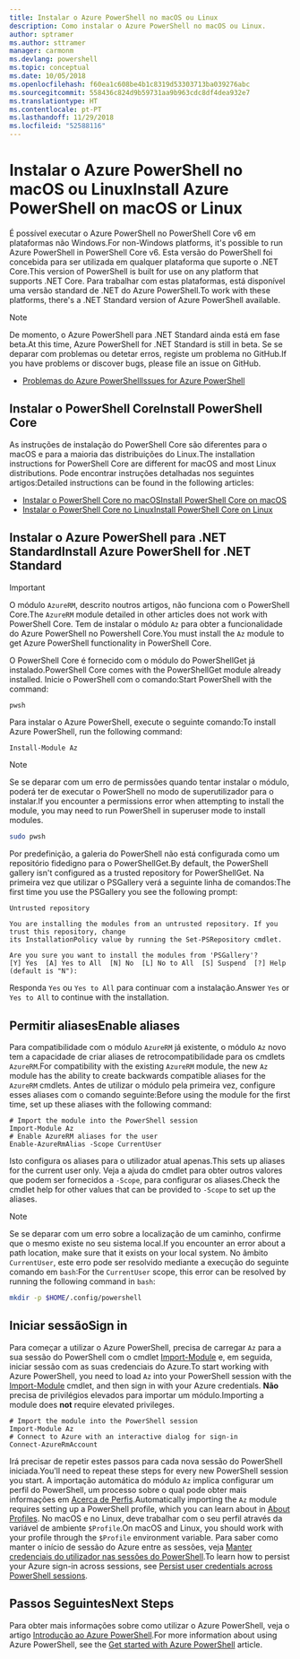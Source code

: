 ```yaml
---
title: Instalar o Azure PowerShell no macOS ou Linux
description: Como instalar o Azure PowerShell no macOS ou Linux.
author: sptramer
ms.author: sttramer
manager: carmonm
ms.devlang: powershell
ms.topic: conceptual
ms.date: 10/05/2018
ms.openlocfilehash: f60ea1c608be4b1c8319d53303713ba039276abc
ms.sourcegitcommit: 558436c824d9b59731aa9b963cdc8df4dea932e7
ms.translationtype: HT
ms.contentlocale: pt-PT
ms.lasthandoff: 11/29/2018
ms.locfileid: "52588116"
---
```

# <a name="install-azure-powershell-on-macos-or-linux"></a><span data-ttu-id="266cf-103">Instalar o Azure PowerShell no macOS ou Linux</span><span class="sxs-lookup"><span data-stu-id="266cf-103">Install Azure PowerShell on macOS or Linux</span></span>

<span data-ttu-id="266cf-104">É possível executar o Azure PowerShell no PowerShell Core v6 em plataformas não Windows.</span><span class="sxs-lookup"><span data-stu-id="266cf-104">For non-Windows platforms, it's possible to run Azure PowerShell in PowerShell Core v6.</span></span> <span data-ttu-id="266cf-105">Esta versão do PowerShell foi concebida para ser utilizada em qualquer plataforma que suporte o .NET Core.</span><span class="sxs-lookup"><span data-stu-id="266cf-105">This version of PowerShell is built for use on any platform that supports .NET Core.</span></span> <span data-ttu-id="266cf-106">Para trabalhar com estas plataformas, está disponível uma versão standard de .NET do Azure PowerShell.</span><span class="sxs-lookup"><span data-stu-id="266cf-106">To work with these platforms, there's a .NET Standard version of Azure PowerShell available.</span></span>

> [!NOTE]
> <span data-ttu-id="266cf-107">De momento, o Azure PowerShell para .NET Standard ainda está em fase beta.</span><span class="sxs-lookup"><span data-stu-id="266cf-107">At this time, Azure PowerShell for .NET Standard is still in beta.</span></span>
> <span data-ttu-id="266cf-108">Se se deparar com problemas ou detetar erros, registe um problema no GitHub.</span><span class="sxs-lookup"><span data-stu-id="266cf-108">If you have problems or discover bugs, please file an issue on GitHub.</span></span>
>
> * [<span data-ttu-id="266cf-109">Problemas do Azure PowerShell</span><span class="sxs-lookup"><span data-stu-id="266cf-109">Issues for Azure PowerShell</span></span>](https://github.com/azure/azure-docs-powershell/issues)

## <a name="install-powershell-core"></a><span data-ttu-id="266cf-110">Instalar o PowerShell Core</span><span class="sxs-lookup"><span data-stu-id="266cf-110">Install PowerShell Core</span></span>

<span data-ttu-id="266cf-111">As instruções de instalação do PowerShell Core são diferentes para o macOS e para a maioria das distribuições do Linux.</span><span class="sxs-lookup"><span data-stu-id="266cf-111">The installation instructions for PowerShell Core are different for macOS and most Linux distributions.</span></span>
<span data-ttu-id="266cf-112">Pode encontrar instruções detalhadas nos seguintes artigos:</span><span class="sxs-lookup"><span data-stu-id="266cf-112">Detailed instructions can be found in the following articles:</span></span>

* [<span data-ttu-id="266cf-113">Instalar o PowerShell Core no macOS</span><span class="sxs-lookup"><span data-stu-id="266cf-113">Install PowerShell Core on macOS</span></span>](/powershell/scripting/setup/installing-powershell-core-on-macos)
* [<span data-ttu-id="266cf-114">Instalar o PowerShell Core no Linux</span><span class="sxs-lookup"><span data-stu-id="266cf-114">Install PowerShell Core on Linux</span></span>](/powershell/scripting/setup/installing-powershell-core-on-linux)

## <a name="install-azure-powershell-for-net-standard"></a><span data-ttu-id="266cf-115">Instalar o Azure PowerShell para .NET Standard</span><span class="sxs-lookup"><span data-stu-id="266cf-115">Install Azure PowerShell for .NET Standard</span></span>

> [!IMPORTANT]
> <span data-ttu-id="266cf-116">O módulo `AzureRM`, descrito noutros artigos, não funciona com o PowerShell Core.</span><span class="sxs-lookup"><span data-stu-id="266cf-116">The `AzureRM` module detailed in other articles does not work with PowerShell Core.</span></span>
> <span data-ttu-id="266cf-117">Tem de instalar o módulo `Az` para obter a funcionalidade do Azure PowerShell no Powershell Core.</span><span class="sxs-lookup"><span data-stu-id="266cf-117">You must install the `Az` module to get Azure PowerShell functionality in PowerShell Core.</span></span>

<span data-ttu-id="266cf-118">O PowerShell Core é fornecido com o módulo do PowerShellGet já instalado.</span><span class="sxs-lookup"><span data-stu-id="266cf-118">PowerShell Core comes with the PowerShellGet module already installed.</span></span> <span data-ttu-id="266cf-119">Inicie o PowerShell com o comando:</span><span class="sxs-lookup"><span data-stu-id="266cf-119">Start PowerShell with the command:</span></span>

```bash
pwsh
```

<span data-ttu-id="266cf-120">Para instalar o Azure PowerShell, execute o seguinte comando:</span><span class="sxs-lookup"><span data-stu-id="266cf-120">To install Azure PowerShell, run the following command:</span></span>

```powershell-interactive
Install-Module Az
```

> [!NOTE]
> <span data-ttu-id="266cf-121">Se se deparar com um erro de permissões quando tentar instalar o módulo, poderá ter de executar o PowerShell no modo de superutilizador para o instalar.</span><span class="sxs-lookup"><span data-stu-id="266cf-121">If you encounter a permissions error when attempting to install the module, you may need to run PowerShell in superuser mode to install modules.</span></span>
>
> ```bash
> sudo pwsh
> ```

<span data-ttu-id="266cf-122">Por predefinição, a galeria do PowerShell não está configurada como um repositório fidedigno para o PowerShellGet.</span><span class="sxs-lookup"><span data-stu-id="266cf-122">By default, the PowerShell gallery isn't configured as a trusted repository for PowerShellGet.</span></span> <span data-ttu-id="266cf-123">Na primeira vez que utilizar o PSGallery verá a seguinte linha de comandos:</span><span class="sxs-lookup"><span data-stu-id="266cf-123">The first time you use the PSGallery you see the following prompt:</span></span>

```output
Untrusted repository

You are installing the modules from an untrusted repository. If you trust this repository, change
its InstallationPolicy value by running the Set-PSRepository cmdlet.

Are you sure you want to install the modules from 'PSGallery'?
[Y] Yes  [A] Yes to All  [N] No  [L] No to All  [S] Suspend  [?] Help (default is "N"):
```

<span data-ttu-id="266cf-124">Responda `Yes` ou `Yes to All` para continuar com a instalação.</span><span class="sxs-lookup"><span data-stu-id="266cf-124">Answer `Yes` or `Yes to All` to continue with the installation.</span></span>

## <a name="enable-aliases"></a><span data-ttu-id="266cf-125">Permitir aliases</span><span class="sxs-lookup"><span data-stu-id="266cf-125">Enable aliases</span></span>

<span data-ttu-id="266cf-126">Para compatibilidade com o módulo `AzureRM` já existente, o módulo `Az` novo tem a capacidade de criar aliases de retrocompatibilidade para os cmdlets `AzureRM`.</span><span class="sxs-lookup"><span data-stu-id="266cf-126">For compatibility with the existing `AzureRM` module, the new `Az` module has the ability to create backwards compatible aliases for the `AzureRM` cmdlets.</span></span> <span data-ttu-id="266cf-127">Antes de utilizar o módulo pela primeira vez, configure esses aliases com o comando seguinte:</span><span class="sxs-lookup"><span data-stu-id="266cf-127">Before using the module for the first time, set up these aliases with the following command:</span></span>

```powershell-interactive
# Import the module into the PowerShell session
Import-Module Az
# Enable AzureRM aliases for the user
Enable-AzureRmAlias -Scope CurrentUser
```

<span data-ttu-id="266cf-128">Isto configura os aliases para o utilizador atual apenas.</span><span class="sxs-lookup"><span data-stu-id="266cf-128">This sets up aliases for the current user only.</span></span> <span data-ttu-id="266cf-129">Veja a ajuda do cmdlet para obter outros valores que podem ser fornecidos a `-Scope`, para configurar os aliases.</span><span class="sxs-lookup"><span data-stu-id="266cf-129">Check the cmdlet help for other values that can be provided to `-Scope` to set up the aliases.</span></span>

> [!NOTE]
> <span data-ttu-id="266cf-130">Se se deparar com um erro sobre a localização de um caminho, confirme que o mesmo existe no seu sistema local.</span><span class="sxs-lookup"><span data-stu-id="266cf-130">If you encounter an error about a path location, make sure that it exists on your local system.</span></span> <span data-ttu-id="266cf-131">No âmbito `CurrentUser`, este erro pode ser resolvido mediante a execução do seguinte comando em `bash`:</span><span class="sxs-lookup"><span data-stu-id="266cf-131">For the `CurrentUser` scope, this error can be resolved by running the following command in `bash`:</span></span>
>
> ```bash
> mkdir -p $HOME/.config/powershell
> ```

## <a name="sign-in"></a><span data-ttu-id="266cf-132">Iniciar sessão</span><span class="sxs-lookup"><span data-stu-id="266cf-132">Sign in</span></span>

<span data-ttu-id="266cf-133">Para começar a utilizar o Azure PowerShell, precisa de carregar `Az` para a sua sessão do PowerShell com o cmdlet [Import-Module](/powershell/module/Microsoft.PowerShell.Core/Import-Module) e, em seguida, iniciar sessão com as suas credenciais do Azure.</span><span class="sxs-lookup"><span data-stu-id="266cf-133">To start working with Azure PowerShell, you need to load `Az` into your PowerShell session with the [Import-Module](/powershell/module/Microsoft.PowerShell.Core/Import-Module) cmdlet, and then sign in with your Azure credentials.</span></span> <span data-ttu-id="266cf-134">__Não__ precisa de privilégios elevados para importar um módulo.</span><span class="sxs-lookup"><span data-stu-id="266cf-134">Importing a module does __not__ require elevated privileges.</span></span>

```powershell-interactive
# Import the module into the PowerShell session
Import-Module Az
# Connect to Azure with an interactive dialog for sign-in
Connect-AzureRmAccount
```

<span data-ttu-id="266cf-135">Irá precisar de repetir estes passos para cada nova sessão do PowerShell iniciada.</span><span class="sxs-lookup"><span data-stu-id="266cf-135">You'll need to repeat these steps for every new PowerShell session you start.</span></span> <span data-ttu-id="266cf-136">A importação automática do módulo `Az` implica configurar um perfil do PowerShell, um processo sobre o qual pode obter mais informações em [Acerca de Perfis](/powershell/module/microsoft.powershell.core/about/about_profiles).</span><span class="sxs-lookup"><span data-stu-id="266cf-136">Automatically importing the `Az` module requires setting up a PowerShell profile, which you can learn about in [About Profiles](/powershell/module/microsoft.powershell.core/about/about_profiles).</span></span>
<span data-ttu-id="266cf-137">No macOS e no Linux, deve trabalhar com o seu perfil através da variável de ambiente `$Profile`.</span><span class="sxs-lookup"><span data-stu-id="266cf-137">On macOS and Linux, you should work with your profile through the `$Profile` environment variable.</span></span> <span data-ttu-id="266cf-138">Para saber como manter o início de sessão do Azure entre as sessões, veja [Manter credenciais do utilizador nas sessões do PowerShell](context-persistence.md).</span><span class="sxs-lookup"><span data-stu-id="266cf-138">To learn how to persist your Azure sign-in across sessions, see [Persist user credentials across PowerShell sessions](context-persistence.md).</span></span>

## <a name="next-steps"></a><span data-ttu-id="266cf-139">Passos Seguintes</span><span class="sxs-lookup"><span data-stu-id="266cf-139">Next Steps</span></span>

<span data-ttu-id="266cf-140">Para obter mais informações sobre como utilizar o Azure PowerShell, veja o artigo [Introdução ao Azure PowerShell](get-started-azureps.md).</span><span class="sxs-lookup"><span data-stu-id="266cf-140">For more information about using Azure PowerShell, see the [Get started with Azure PowerShell](get-started-azureps.md) article.</span></span>
